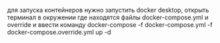 для запуска контейнеров нужно запустить docker desktop, открыть терминал в окружении где находятся файлы docker-compose.yml и override и ввести команду  docker-compose -f docker-compose.yml -f docker-compose.override.yml up -d
